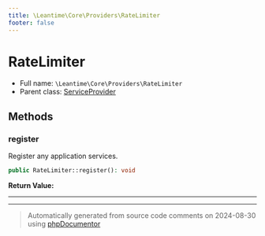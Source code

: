 ```yaml
---
title: \Leantime\Core\Providers\RateLimiter
footer: false
---
```


# RateLimiter





* Full name: `\Leantime\Core\Providers\RateLimiter`
* Parent class: [ServiceProvider](../../../../classes.md)



## Methods

### register

Register any application services.

```php
public RateLimiter::register(): void
```









**Return Value:**





---


---
> Automatically generated from source code comments on 2024-08-30 using [phpDocumentor](http://www.phpdoc.org/)
